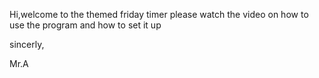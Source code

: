 Hi,welcome to the themed friday timer please watch the video on how to use the program and how to set it up


sincerly,

Mr.A
